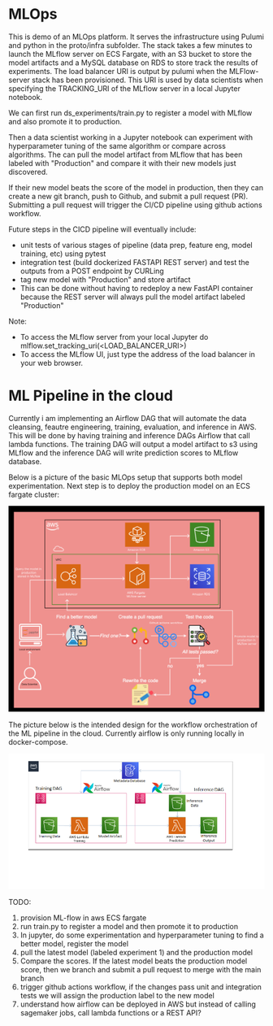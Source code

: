 # MLOps 

This is demo of an MLOps platform. It serves the infrastructure using Pulumi and python in the proto/infra subfolder.
The stack takes a few minutes to launch the MLflow server on ECS Fargate, with an S3 bucket to store the model artifacts and a MySQL database on RDS to store track the results of experiments. The load balancer URI is output by pulumi when the MLFlow-server stack has been provisioned. This URI is used by data scientists when specifying the TRACKING_URI of the MLflow server in a local Jupyter notebook.

We can first run ds_experiments/train.py to register a model with MLflow and also promote it to production.

Then a data scientist working in a Jupyter notebook can experiment with hyperparameter tuning of the same algorithm or compare across algorithms. The can pull the model artifact from MLflow that has been labeled with "Production" and compare it with their new models just discovered.

If their new model beats the score of the model in production, then they can create a new git branch, push to Github, and submit a pull request (PR). Submitting a pull request will trigger the CI/CD pipeline using github actions workflow. 

Future steps in the CICD pipeline will eventually include:
- unit tests of various stages of pipeline (data prep, feature eng, model training, etc) using pytest
- integration test (build dockerized FASTAPI REST server) and test the outputs from a POST endpoint by CURLing
- tag new model with "Production" and store artifact
- This can be done without having to redeploy a new FastAPI container because the REST server will always pull the model artifact labeled "Production"


Note: 
- To access the MLflow server from your local Jupyter do mlflow.set_tracking_uri(<LOAD_BALANCER_URI>)
- To access the MLflow UI, just type the address of the load balancer in your web browser.

# ML Pipeline in the cloud
Currently i am implementing an Airflow DAG that will automate the data cleansing, feautre engineering, training, evaluation, and inference in AWS. This will be done by having training and inference DAGs Airflow that call lambda functions. The training DAG will output a model artifact to s3 using MLflow and the inference DAG will write prediction scores to MLflow database.



Below is a picture of the basic MLOps setup that supports both model experimentation. Next step is to deploy the production model on an ECS fargate cluster:

![MLOps platform](mlops.png)

The picture below is the intended design for the workflow orchestration of the ML pipeline in the cloud. Currently airflow is only running locally in docker-compose.


![MLOps workflow orchestration](airflow.png)


TODO:
1. provision ML-flow in aws ECS fargate
2. run train.py to register a model and then promote it to production
3. In jupyter, do some experimentation and hyperparameter tuning to find a better model, register the model
4. pull the latest model (labeled experiment 1) and the production model 
5. Compare the scores. If the latest model beats the production model score, then we branch and submit a pull request to merge with the main branch
6. trigger github actions workflow, if the changes pass unit and integration tests we will assign the production label to the new model
7. understand how airflow can be deployed in AWS but instead of calling sagemaker jobs, call lambda functions or a REST API?
